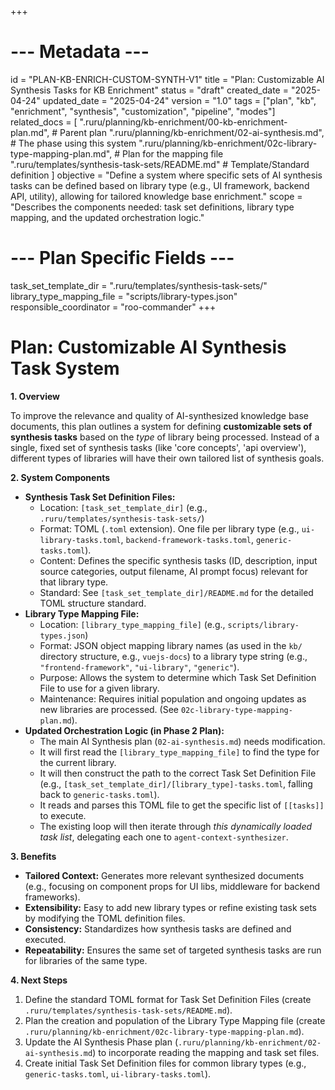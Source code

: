 +++
# --- Metadata ---
id = "PLAN-KB-ENRICH-CUSTOM-SYNTH-V1"
title = "Plan: Customizable AI Synthesis Tasks for KB Enrichment"
status = "draft"
created_date = "2025-04-24"
updated_date = "2025-04-24"
version = "1.0"
tags = ["plan", "kb", "enrichment", "synthesis", "customization", "pipeline", "modes"]
related_docs = [
    ".ruru/planning/kb-enrichment/00-kb-enrichment-plan.md", # Parent plan
    ".ruru/planning/kb-enrichment/02-ai-synthesis.md", # The phase using this system
    ".ruru/planning/kb-enrichment/02c-library-type-mapping-plan.md", # Plan for the mapping file
    ".ruru/templates/synthesis-task-sets/README.md" # Template/Standard definition
]
objective = "Define a system where specific sets of AI synthesis tasks can be defined based on library type (e.g., UI framework, backend API, utility), allowing for tailored knowledge base enrichment."
scope = "Describes the components needed: task set definitions, library type mapping, and the updated orchestration logic."
# --- Plan Specific Fields ---
task_set_template_dir = ".ruru/templates/synthesis-task-sets/"
library_type_mapping_file = "scripts/library-types.json"
responsible_coordinator = "roo-commander"
+++

# Plan: Customizable AI Synthesis Task System

**1. Overview**

To improve the relevance and quality of AI-synthesized knowledge base documents, this plan outlines a system for defining **customizable sets of synthesis tasks** based on the *type* of library being processed. Instead of a single, fixed set of synthesis tasks (like 'core concepts', 'api overview'), different types of libraries will have their own tailored list of synthesis goals.

**2. System Components**

*   **Synthesis Task Set Definition Files:**
    *   Location: `[task_set_template_dir]` (e.g., `.ruru/templates/synthesis-task-sets/`)
    *   Format: TOML (`.toml` extension). One file per library type (e.g., `ui-library-tasks.toml`, `backend-framework-tasks.toml`, `generic-tasks.toml`).
    *   Content: Defines the specific synthesis tasks (ID, description, input source categories, output filename, AI prompt focus) relevant for that library type.
    *   Standard: See `[task_set_template_dir]/README.md` for the detailed TOML structure standard.
*   **Library Type Mapping File:**
    *   Location: `[library_type_mapping_file]` (e.g., `scripts/library-types.json`)
    *   Format: JSON object mapping library names (as used in the `kb/` directory structure, e.g., `vuejs-docs`) to a library type string (e.g., `"frontend-framework"`, `"ui-library"`, `"generic"`).
    *   Purpose: Allows the system to determine which Task Set Definition File to use for a given library.
    *   Maintenance: Requires initial population and ongoing updates as new libraries are processed. (See `02c-library-type-mapping-plan.md`).
*   **Updated Orchestration Logic (in Phase 2 Plan):**
    *   The main AI Synthesis plan (`02-ai-synthesis.md`) needs modification.
    *   It will first read the `[library_type_mapping_file]` to find the type for the current library.
    *   It will then construct the path to the correct Task Set Definition File (e.g., `[task_set_template_dir]/[library_type]-tasks.toml`, falling back to `generic-tasks.toml`).
    *   It reads and parses this TOML file to get the specific list of `[[tasks]]` to execute.
    *   The existing loop will then iterate through *this dynamically loaded task list*, delegating each one to `agent-context-synthesizer`.

**3. Benefits**

*   **Tailored Context:** Generates more relevant synthesized documents (e.g., focusing on component props for UI libs, middleware for backend frameworks).
*   **Extensibility:** Easy to add new library types or refine existing task sets by modifying the TOML definition files.
*   **Consistency:** Standardizes how synthesis tasks are defined and executed.
*   **Repeatability:** Ensures the same set of targeted synthesis tasks are run for libraries of the same type.

**4. Next Steps**

1.  Define the standard TOML format for Task Set Definition Files (create `.ruru/templates/synthesis-task-sets/README.md`).
2.  Plan the creation and population of the Library Type Mapping file (create `.ruru/planning/kb-enrichment/02c-library-type-mapping-plan.md`).
3.  Update the AI Synthesis Phase plan (`.ruru/planning/kb-enrichment/02-ai-synthesis.md`) to incorporate reading the mapping and task set files.
4.  Create initial Task Set Definition files for common library types (e.g., `generic-tasks.toml`, `ui-library-tasks.toml`).